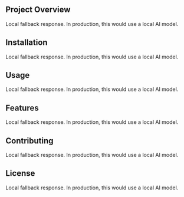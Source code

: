 ## Project Overview

Local fallback response. In production, this would use a local AI model.

## Installation

Local fallback response. In production, this would use a local AI model.

## Usage

Local fallback response. In production, this would use a local AI model.

## Features

Local fallback response. In production, this would use a local AI model.

## Contributing

Local fallback response. In production, this would use a local AI model.

## License

Local fallback response. In production, this would use a local AI model.
